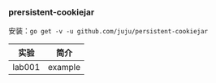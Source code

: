 ### prersistent-cookiejar
安装：`go get -v -u github.com/juju/persistent-cookiejar`

|实验|简介|
|---|---|
|lab001|example|